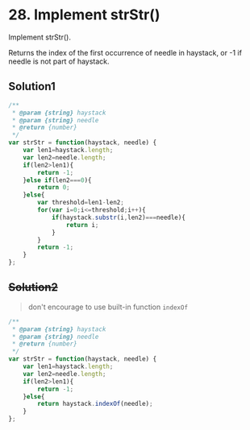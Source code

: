 # 28. Implement strStr()
Implement strStr().

Returns the index of the first occurrence of needle in haystack, or -1 if needle is not part of haystack.
## Solution1
``` js
/**
 * @param {string} haystack
 * @param {string} needle
 * @return {number}
 */
var strStr = function(haystack, needle) {
    var len1=haystack.length;
    var len2=needle.length;
    if(len2>len1){
        return -1;
    }else if(len2===0){
        return 0;
    }else{
        var threshold=len1-len2;
        for(var i=0;i<=threshold;i++){
            if(haystack.substr(i,len2)===needle){
                return i;
            }
        }
        return -1;
    }
};
```

## ~~Solution2~~
> don't encourage to use built-in function ``indexOf``
``` js
/**
 * @param {string} haystack
 * @param {string} needle
 * @return {number}
 */
var strStr = function(haystack, needle) {
    var len1=haystack.length;
    var len2=needle.length;
    if(len2>len1){
        return -1;
    }else{
        return haystack.indexOf(needle);
    }
};
```